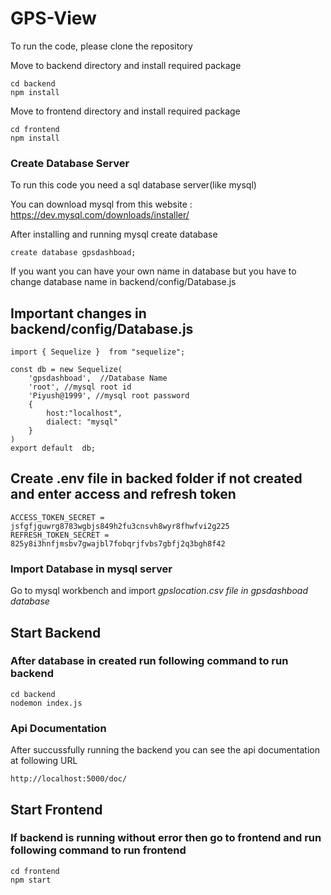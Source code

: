 # GPS-View

To run the code, please clone the repository

Move to backend directory and install required package
```
cd backend
npm install
```
Move to frontend directory and install required package
```
cd frontend 
npm install
```
### Create Database Server

To run this code you need a sql database server(like mysql)

You can download mysql from this website : https://dev.mysql.com/downloads/installer/

After installing and running mysql create database

```
create database gpsdashboad;

```
If you want you can have your own name in database but you have to change database name in backend/config/Database.js

## Important changes in backend/config/Database.js

```
import { Sequelize }  from "sequelize";

const db = new Sequelize(
    'gpsdashboad',  //Database Name
    'root', //mysql root id
    'Piyush@1999', //mysql root password
    {
        host:"localhost",
        dialect: "mysql"
    }
)
export default  db;
```
## Create .env file in backed folder if not created and enter access and refresh token

```
ACCESS_TOKEN_SECRET = jsfgfjguwrg8783wgbjs849h2fu3cnsvh8wyr8fhwfvi2g225
REFRESH_TOKEN_SECRET = 825y8i3hnfjmsbv7gwajbl7fobqrjfvbs7gbfj2q3bgh8f42
```

### Import Database in mysql server 

Go to mysql workbench and import  _*gpslocation.csv file in gpsdashboad database*_


## Start Backend
### After database in created run following command to run backend
```
cd backend
nodemon index.js
```

### Api Documentation 

After succussfully running the backend you can see the api documentation at following URL

```
http://localhost:5000/doc/
```
## Start Frontend 
### If backend is running without error then go to frontend and run following command to run frontend

```
cd frontend
npm start
```


 

